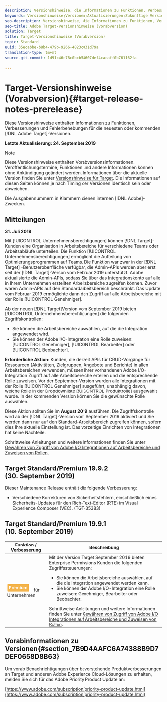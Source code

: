 ```yaml
---
description: Versionshinweise, die Informationen zu Funktionen, Verbesserungen und Fehlerbehebungen in den neuesten oder kommenden Adobe Target-Versionen enthalten.
keywords: Versionshinweise;Versionen;Aktualisierungen;Zukünftige Versionen;Verbesserungen;neue Funktionen;Fehlerbehebungen
seo-description: Versionshinweise, die Informationen zu Funktionen, Verbesserungen und Fehlerbehebungen in den neuesten oder künftigen DNL-Adobe Target-Versionen enthalten.
seo-title: Adobe Target-Versionshinweise (Vorabversion)
solution: Target
title: Target-Versionshinweise (Vorabversion)
topic: Standard
uuid: 35ecabbe-b8b4-479b-9266-4823c831d79a
translation-type: tm+mt
source-git-commit: 1d91c46c78c0bcb58607def4cacaff0b761162fa

---
```



# Target-Versionshinweise (Vorabversion){#target-release-notes-prerelease}

Diese Versionshinweise enthalten Informationen zu Funktionen, Verbesserungen und Fehlerbehebungen für die neuesten oder kommenden [!DNL Adobe Target]-Versionen.

**Letzte Aktualisierung: 24. September 2019**

>[!NOTE]
>
>Diese Versionshinweise enthalten Vorabversionsinformationen. Veröffentlichungstermine, Funktionen und andere Informationen können ohne Ankündigung geändert werden. Informationen über die aktuelle Version finden Sie unter [Versionshinweise für Target](release-notes.md). Die Informationen auf diesen Seiten können je nach Timing der Versionen identisch sein oder abweichen.
>
>Die Ausgabennummern in Klammern dienen internen [!DNL Adobe]-Zwecken.

## Mitteilungen

**31. Juli 2019**

Mit [!UICONTROL Unternehmensberechtigungen] können [!DNL Target]-Kunden eine Organisation in Arbeitsbereiche für verschiedene Teams oder Arbeitsabläufe unterteilen. Die Funktion [!UICONTROL Unternehmensberechtigungen] ermöglicht die Aufteilung von Optimierungsprogrammen auf Teams. Die Funktion war zwar in der [!DNL Target] -Benutzeroberfläche verfügbar, die Admin-APIs werden aber erst seit der [!DNL Target]-Verson vom Februar 2019 unterstützt. Adobe aktualisierte die Admin-APIs, sodass Sie über das Integrationskonto auf alle in Ihrem Unternehmen erstellten Arbeitsbereiche zugreifen können. Zuvor waren Admin-APIs auf den Standardarbeitsbereich beschränkt. Das Update vom Februar 2019 ermöglichte dann den Zugriff auf alle Arbeitsbereiche mit der Rolle [!UICONTROL Genehmiger].

Ab der neuen [!DNL Target]Version vom September 2019 bieten [!UICONTROL Unternehmensberechtigungen] die folgenden Zugriffskontrollen:

* Sie können die Arbeitsbereiche auswählen, auf die die Integration angewendet wird.
* Sie können der Adobe I/O-Integration eine Rolle zuweisen: [!UICONTROL Genehmiger], [!UICONTROL Bearbeiter] oder [!UICONTROL Beobachter].

**Erforderliche Aktion**: Kunden, die derzeit APIs für CRUD-Vorgänge für Ressourcen (Aktivitäten, Zielgruppen, Angebote und Berichte) in allen Arbeitsbereichen verwenden, müssen ihrer vorhandenen Adobe I/O-Integration Zugriff auf alle Arbeitsbereiche erteilen und die entsprechende Rolle zuweisen. Vor der September-Version wurden alle Integrationen mit der Rolle [!UICONTROL Genehmiger] ausgeführt, unabhängig davon, welche Rolle in der Dropdownliste [!UICONTROL Produktrolle] ausgewählt wurde. In der kommenden Version können Sie die gewünschte Rolle auswählen.

Diese Aktion sollten Sie im **August 2019** ausführen. Die Zugriffskontrolle wird ab der [!DNL Target]-Version vom September 2019 aktiviert und Sie werden dann nur auf den Standard-Arbeitsbereich zugreifen können, sofern dies Ihre aktuelle Einstellung ist. Das vorzeitige Einrichten von Integrationen hat keine Nachteile.

Schrittweise Anleitungen und weitere Informationen finden Sie unter [Gewähren von Zugriff von Adobe I/O Integrationen auf Arbeitsbereiche und Zuweisen von Rollen](/help/administrating-target/c-user-management/property-channel/configure-adobe-io-integration.md).

## Target Standard/Premium 19.9.2 (30. September 2019)

Dieser Maintenance Release enthält die folgende Verbesserung:

* Verschiedene Korrekturen von Sicherheitsfehlern, einschließlich eines Sicherheits-Updates für den Rich-Text-Editor (RTE) im Visual Experience Composer (VEC). (TGT-35383)

## Target Standard/Premium 19.9.1 (10. September 2019)

| Funktion  / Verbesserung | Beschreibung |
| --- | --- |
| ![Premium-Zeichen](/help/assets/premium.png) für Unternehmen | Mit der Version Target September 2019 bieten Enterprise Permissions Kunden die folgenden Zugriffssteuerungen:<UL><li>Sie können die Arbeitsbereiche auswählen, auf die die Integration angewendet werden kann.</li><li>Sie können der Adobe I/O-Integration eine Rolle zuweisen: Genehmiger, Bearbeiter oder Beobachter.</li></ul>Schrittweise Anleitungen und weitere Informationen finden Sie unter [Gewähren von Zugriff von Adobe I/O Integrationen auf Arbeitsbereiche und Zuweisen von Rollen](/help/administrating-target/c-user-management/property-channel/configure-adobe-io-integration.md). |

## Vorabinformationen zu Versionen{#section_7B9D4AAFC6A74388B9D7DEF0658D8B63}

Um vorab Benachrichtigungen über bevorstehende Produktverbesserungen an Target und anderen Adobe Experience Cloud-Lösungen zu erhalten, melden Sie sich für das Adobe Priority Product Update an:

[https://www.adobe.com/subscription/priority-product-update.html](https://www.adobe.com/subscription/priority-product-update.html)
